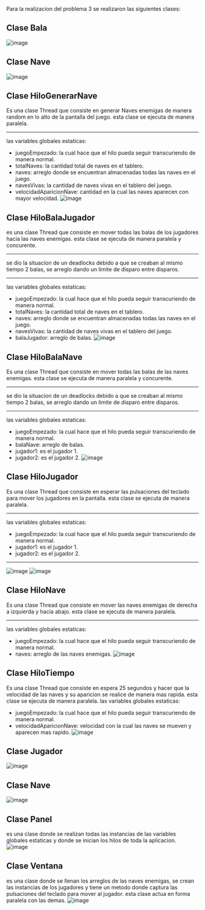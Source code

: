 Para la realizacion del problema 3 se realizaron las siguientes clases:

## Clase Bala                       
![image](https://user-images.githubusercontent.com/69942635/113466692-f1a28880-93fa-11eb-8437-d48eb67d1d47.png)

## Clase Nave                                  
![image](https://user-images.githubusercontent.com/69942635/113466795-b18fd580-93fb-11eb-8461-d456374d2529.png)

## Clase HiloGenerarNave
Es una clase Thread que consiste en generar Naves enemigas de manera random en lo alto de la pantalla del juego. esta clase se ejecuta de manera paralela.    
***
las variables globales estaticas:
* juegoEmpezado: la cual hace que el hilo pueda seguir transcuriendo de manera normal.
* totalNaves: la cantidad total de naves en el tablero.
* naves: arreglo donde se encuentran almacenadas todas las naves en el juego.
* navesVivas: la cantidad de naves vivas en el tablero del juego.
* velocidadAparicionNave: cantidad en la cual las naves aparecen con mayor velocidad.
![image](https://user-images.githubusercontent.com/69942635/113467019-84dcbd80-93fd-11eb-83d3-3c11bf0bf641.png)
## Clase HiloBalaJugador
es una clase Thread que consiste en mover todas las balas de los jugadores hacia las naves enemigas. esta clase se ejecuta de manera paralela y concurente.
***
se dio la situacion de un deadlocks debido a que se creaban al mismo tiempo 2 balas, se arreglo dando un limite de disparo entre disparos.
***
las variables globales estaticas:
* juegoEmpezado: la cual hace que el hilo pueda seguir transcuriendo de manera normal.
* totalNaves: la cantidad total de naves en el tablero.
* naves: arreglo donde se encuentran almacenadas todas las naves en el juego.
* navesVivas: la cantidad de naves vivas en el tablero del juego.
* balaJugador: arreglo de balas.
![image](https://user-images.githubusercontent.com/69942635/113467744-409fec00-9402-11eb-8ce4-a11114c4e97f.png)
## Clase HiloBalaNave
Es una clase Thread que consiste en mover todas las balas de las naves enemigas. esta clase se ejecuta de manera paralela y concurente.   
***
se dio la situacion de un deadlocks debido a que se creaban al mismo tiempo 2 balas, se arreglo dando un limite de disparo entre disparos.
***
las variables globales estaticas:
* juegoEmpezado: la cual hace que el hilo pueda seguir transcuriendo de manera normal.
* balaNave: arreglo de balas.
* jugador1: es el jugador 1.
* jugador2: es el jugador 2.
![image](https://user-images.githubusercontent.com/69942635/113468866-3122a200-9406-11eb-9819-a5a7bbdbcafc.png)
## Clase HiloJugador
Es una clase Thread que consiste en esperar las pulsaciones del teclado para mover los jugadores en la pantalla. esta clase se ejecuta de manera paralela.
***
las variables globales estaticas:
* juegoEmpezado: la cual hace que el hilo pueda seguir transcuriendo de manera normal.
* jugador1: es el jugador 1.
* jugador2: es el jugador 2.
***
![image](https://user-images.githubusercontent.com/69942635/113469146-895aa380-9408-11eb-9b83-50cd308462ce.png)
![image](https://user-images.githubusercontent.com/69942635/113469162-af804380-9408-11eb-80e5-74a5f173d82e.png)
## Clase HiloNave
Es una clase Thread que consiste en mover las naves enemigas de derecha a izquierda y hacia abajo. esta clase se ejecuta de manera paralela.
***
las variables globales estaticas:
* juegoEmpezado: la cual hace que el hilo pueda seguir transcuriendo de manera normal.
* naves: arreglo de las naves enemigas.
![image](https://user-images.githubusercontent.com/69942635/113469268-8b713200-9409-11eb-9306-6187ea3a6c99.png)
## Clase HiloTiempo
Es una clase Thread que consiste en espera 25 segundos y hacer que la velocidad de las naves y su aparicion se realice de manera mas rapida. esta clase se ejecuta de manera paralela.
las variables globales estaticas:
* juegoEmpezado: la cual hace que el hilo pueda seguir transcuriendo de manera normal.
* velocidadAparicionNave: velocidad con la cual las naves se mueven y aparecen mas rapido.
![image](https://user-images.githubusercontent.com/69942635/113469279-9f1c9880-9409-11eb-8b7f-b6b4f732355b.png)
## Clase Jugador
![image](https://user-images.githubusercontent.com/69942635/113469332-fb7fb800-9409-11eb-81ef-3ceb52e41ba1.png)
## Clase Nave
![image](https://user-images.githubusercontent.com/69942635/113469347-0e928800-940a-11eb-8165-2b9c58bfaf5f.png)
## Clase Panel
es una clase donde se realizan todas las instancias de las variables globales estaticas  y donde se inician los hilos de toda la aplicacion.
![image](https://user-images.githubusercontent.com/69942635/113469361-24a04880-940a-11eb-9cc2-84f70c10a6a2.png)
## Clase Ventana
es una clase donde se llenan los arreglos de las naves enemigas, se crean las instancias de los jugadores y tiene un metodo donde captura las pulsaciones del teclado para mover al jugador. esta clase actua en forma paralela con las demas.
![image](https://user-images.githubusercontent.com/69942635/113469392-5fa27c00-940a-11eb-9190-a3419f672620.png)


